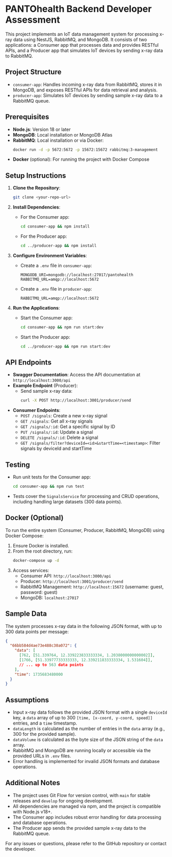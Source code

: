 # PANTOhealth Backend Developer Assessment

This project implements an IoT data management system for processing x-ray data using NestJS, RabbitMQ, and MongoDB. It consists of two applications: a Consumer app that processes data and provides RESTful APIs, and a Producer app that simulates IoT devices by sending x-ray data to RabbitMQ.

## Project Structure
- `consumer-app`: Handles incoming x-ray data from RabbitMQ, stores it in MongoDB, and exposes RESTful APIs for data retrieval and analysis.
- `producer-app`: Simulates IoT devices by sending sample x-ray data to a RabbitMQ queue.

## Prerequisites
- **Node.js**: Version 18 or later
- **MongoDB**: Local installation or MongoDB Atlas
- **RabbitMQ**: Local installation or via Docker:
  ```bash
  docker run -d -p 5672:5672 -p 15672:15672 rabbitmq:3-management
  ```
- **Docker** (optional): For running the project with Docker Compose

## Setup Instructions
1. **Clone the Repository**:
   ```bash
   git clone <your-repo-url>
   ```

2. **Install Dependencies**:
   - For the Consumer app:
     ```bash
     cd consumer-app && npm install
     ```
   - For the Producer app:
     ```bash
     cd ../producer-app && npm install
     ```

3. **Configure Environment Variables**:
   - Create a `.env` file in `consumer-app`:
     ```env
     MONGODB_URI=mongodb://localhost:27017/pantohealth
     RABBITMQ_URL=amqp://localhost:5672
     ```
   - Create a `.env` file in `producer-app`:
     ```env
     RABBITMQ_URL=amqp://localhost:5672
     ```

4. **Run the Applications**:
   - Start the Consumer app:
     ```bash
     cd consumer-app && npm run start:dev
     ```
   - Start the Producer app:
     ```bash
     cd ../producer-app && npm run start:dev
     ```

## API Endpoints
- **Swagger Documentation**: Access the API documentation at `http://localhost:3000/api`
- **Example Endpoint** (Producer):
  - Send sample x-ray data:
    ```bash
    curl -X POST http://localhost:3001/producer/send
    ```
- **Consumer Endpoints**:
  - `POST /signals`: Create a new x-ray signal
  - `GET /signals`: Get all x-ray signals
  - `GET /signals/:id`: Get a specific signal by ID
  - `PUT /signals/:id`: Update a signal
  - `DELETE /signals/:id`: Delete a signal
  - `GET /signals/filter?deviceId=<id>&startTime=<timestamp>`: Filter signals by deviceId and startTime

## Testing
- Run unit tests for the Consumer app:
  ```bash
  cd consumer-app && npm run test
  ```
- Tests cover the `SignalsService` for processing and CRUD operations, including handling large datasets (300 data points).

## Docker (Optional)
To run the entire system (Consumer, Producer, RabbitMQ, MongoDB) using Docker Compose:
1. Ensure Docker is installed.
2. From the root directory, run:
   ```bash
   docker-compose up -d
   ```
3. Access services:
   - Consumer API: `http://localhost:3000/api`
   - Producer: `http://localhost:3001/producer/send`
   - RabbitMQ Management: `http://localhost:15672` (username: guest, password: guest)
   - MongoDB: `localhost:27017`

## Sample Data
The system processes x-ray data in the following JSON format, with up to 300 data points per message:
```json
{
  "66bb584d4ae73e488c30a072": {
    "data": [
      [762, [51.339764, 12.339223833333334, 1.2038000000000002]],
      [1766, [51.33977733333333, 12.339211833333334, 1.531604]],
      // ... up to 563 data points
    ],
    "time": 1735683480000
  }
}
```

## Assumptions
- Input x-ray data follows the provided JSON format with a single `deviceId` key, a `data` array of up to 300 `[time, [x-coord, y-coord, speed]]` entries, and a `time` timestamp.
- `dataLength` is calculated as the number of entries in the `data` array (e.g., 300 for the provided sample).
- `dataVolume` is calculated as the byte size of the JSON string of the `data` array.
- RabbitMQ and MongoDB are running locally or accessible via the provided URLs in `.env` files.
- Error handling is implemented for invalid JSON formats and database operations.

## Additional Notes
- The project uses Git Flow for version control, with `main` for stable releases and `develop` for ongoing development.
- All dependencies are managed via npm, and the project is compatible with Node.js v18+.
- The Consumer app includes robust error handling for data processing and database operations.
- The Producer app sends the provided sample x-ray data to the RabbitMQ queue.

For any issues or questions, please refer to the GitHub repository or contact the developer.
